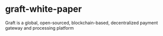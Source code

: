 # graft-white-paper
Graft is a global, open-sourced, blockchain-based, decentralized payment gateway and processing platform
